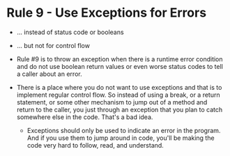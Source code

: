 # Rule 9 - Use Exceptions for Errors

* ... instead of status code or booleans
* ... but not for control flow

* Rule #9 is to throw an exception when there is a runtime error condition and do not use boolean return values or even worse status codes to tell a caller about an error.
* There is a place where you do not want to use exceptions and that is to implement regular control flow. So instead of using a break, or a return statement, or some other mechanism to jump out of a method and return to the caller,  you just through an exception that you plan to catch somewhere else in the code. That's a bad idea.
    * Exceptions should only be used to indicate an error in the program. And if you use them to jump around in code, you'll be making the code very hard to follow, read, and understand.